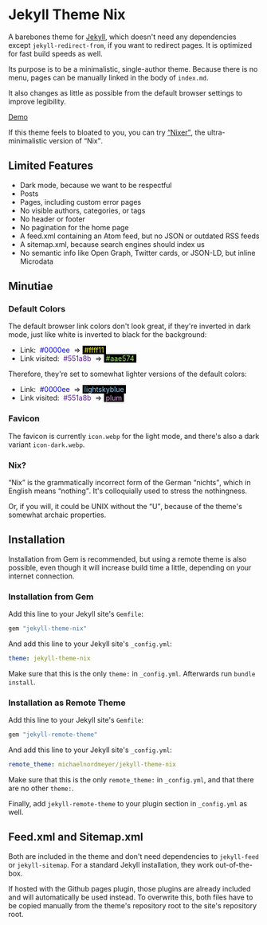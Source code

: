 # Jekyll Theme Nix

A barebones theme for [Jekyll](https://github.com/jekyll/jekyll), which doesn't need any dependencies except `jekyll-redirect-from`, if you want to redirect pages. It is optimized for fast build speeds as well.

Its purpose is to be a minimalistic, single-author theme. Because there is no menu, pages can be manually linked in the body of `index.md`.

It also changes as little as possible from the default browser settings to improve legibility.

[Demo](https://jekyll-theme-nix.michaelnordmeyer.com/)

If this theme feels to bloated to you, you can try [<q>Nixer</q>](https://github.com/michaelnordmeyer/jekyll-theme-nixer), the ultra-minimalistic version of <q>Nix</q>.

## Limited Features

- Dark mode, because we want to be respectful
- Posts
- Pages, including custom error pages
- No visible authors, categories, or tags
- No header or footer
- No pagination for the home page
- A feed.xml containing an Atom feed, but no JSON or outdated RSS feeds
- A sitemap.xml, because search engines should index us
- No semantic info like Open Graph, Twitter cards, or JSON-LD, but inline Microdata

## Minutiae

### Default Colors

The default browser link colors don't look great, if they're inverted in dark mode, just like white is inverted to black for the background:

- Link: <span style="background-color: white; color: #0000ee">&nbsp;#0000ee&nbsp;</span> => <span style="background-color: black; color: #ffff11">&nbsp;#ffff11&nbsp;</span>
- Link visited: <span style="background-color: white; color: #551a8b">&nbsp;#551a8b&nbsp;</span> => <span style="background-color: black; color: #aae574">&nbsp;#aae574&nbsp;</span>

Therefore, they're set to somewhat lighter versions of the default colors:

- Link: <span style="background-color: white; color: #0000ee">&nbsp;#0000ee&nbsp;</span> => <span style="background-color: black; color: lightskyblue">&nbsp;lightskyblue&nbsp;</span>
- Link visited: <span style="background-color: white; color: #551a8b">&nbsp;#551a8b&nbsp;</span> => <span style="background-color: black; color: plum">&nbsp;plum&nbsp;</span>

### Favicon

The favicon is currently `icon.webp` for the light mode, and there's also a dark variant `icon-dark.webp`.

### Nix?

<q>Nix</q> is the grammatically incorrect form of the German <q>nichts</q>, which in English means <q>nothing</q>. It's colloquially used to stress the nothingness.

Or, if you will, it could be UNIX without the <q>U</q>, because of the theme's somewhat archaic properties.

## Installation

Installation from Gem is recommended, but using a remote theme is also possible, even though it will increase build time a little, depending on your internet connection.

### Installation from Gem

Add this line to your Jekyll site's `Gemfile`:

```ruby
gem "jekyll-theme-nix"
```

And add this line to your Jekyll site's `_config.yml`:

```yaml
theme: jekyll-theme-nix
```

Make sure that this is the only `theme:` in `_config.yml`. Afterwards run `bundle install`.

### Installation as Remote Theme

Add this line to your Jekyll site's `Gemfile`:

```ruby
gem "jekyll-remote-theme"
```

And add this line to your Jekyll site's `_config.yml`:

```yaml
remote_theme: michaelnordmeyer/jekyll-theme-nix
```

Make sure that this is the only `remote_theme:` in `_config.yml`, and that there are no other `theme:`.

Finally, add `jekyll-remote-theme` to your plugin section in `_config.yml` as well.

## Feed.xml and Sitemap.xml

Both are included in the theme and don't need dependencies to `jekyll-feed` or `jekyll-sitemap`. For a standard Jekyll installation, they work out-of-the-box.

If hosted with the Github pages plugin, those plugins are already included and will automatically be used instead. To overwrite this, both files have to be copied manually from the theme's repository root to the site's repository root.
